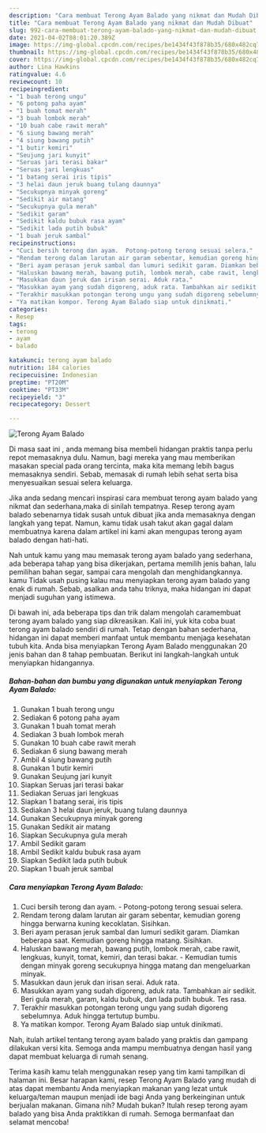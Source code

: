 ```yaml
---
description: "Cara membuat Terong Ayam Balado yang nikmat dan Mudah Dibuat"
title: "Cara membuat Terong Ayam Balado yang nikmat dan Mudah Dibuat"
slug: 992-cara-membuat-terong-ayam-balado-yang-nikmat-dan-mudah-dibuat
date: 2021-04-02T08:01:20.389Z
image: https://img-global.cpcdn.com/recipes/be1434f43f878b35/680x482cq70/terong-ayam-balado-foto-resep-utama.jpg
thumbnail: https://img-global.cpcdn.com/recipes/be1434f43f878b35/680x482cq70/terong-ayam-balado-foto-resep-utama.jpg
cover: https://img-global.cpcdn.com/recipes/be1434f43f878b35/680x482cq70/terong-ayam-balado-foto-resep-utama.jpg
author: Lina Hawkins
ratingvalue: 4.6
reviewcount: 10
recipeingredient:
- "1 buah terong ungu"
- "6 potong paha ayam"
- "1 buah tomat merah"
- "3 buah lombok merah"
- "10 buah cabe rawit merah"
- "6 siung bawang merah"
- "4 siung bawang putih"
- "1 butir kemiri"
- "Seujung jari kunyit"
- "Seruas jari terasi bakar"
- "Seruas jari lengkuas"
- "1 batang serai iris tipis"
- "3 helai daun jeruk buang tulang daunnya"
- "Secukupnya minyak goreng"
- "Sedikit air matang"
- "Secukupnya gula merah"
- "Sedikit garam"
- "Sedikit kaldu bubuk rasa ayam"
- "Sedikit lada putih bubuk"
- "1 buah jeruk sambal"
recipeinstructions:
- "Cuci bersih terong dan ayam.  Potong-potong terong sesuai selera."
- "Rendam terong dalam larutan air garam sebentar, kemudian goreng hingga berwarna kuning kecoklatan. Sisihkan."
- "Beri ayam perasan jeruk sambal dan lumuri sedikit garam. Diamkan beberapa saat. Kemudian goreng hingga matang. Sisihkan."
- "Haluskan bawang merah, bawang putih, lombok merah, cabe rawit, lengkuas, kunyit, tomat, kemiri, dan terasi bakar.  Kemudian tumis dengan minyak goreng secukupnya hingga matang dan mengeluarkan minyak."
- "Masukkan daun jeruk dan irisan serai. Aduk rata."
- "Masukkan ayam yang sudah digoreng, aduk rata. Tambahkan air sedikit. Beri gula merah, garam, kaldu bubuk, dan lada putih bubuk. Tes rasa."
- "Terakhir masukkan potongan terong ungu yang sudah digoreng sebelumnya. Aduk hingga tertutup bumbu."
- "Ya matikan kompor. Terong Ayam Balado siap untuk dinikmati."
categories:
- Resep
tags:
- terong
- ayam
- balado

katakunci: terong ayam balado 
nutrition: 184 calories
recipecuisine: Indonesian
preptime: "PT20M"
cooktime: "PT33M"
recipeyield: "3"
recipecategory: Dessert

---
```



![Terong Ayam Balado](https://img-global.cpcdn.com/recipes/be1434f43f878b35/680x482cq70/terong-ayam-balado-foto-resep-utama.jpg)

Di masa  saat ini , anda memang bisa membeli hidangan praktis tanpa perlu repot memasaknya dulu. Namun, bagi mereka yang mau memberikan masakan special pada orang tercinta, maka kita memang lebih bagus memasaknya sendiri. Sebab, memasak di rumah lebih sehat serta bisa menyesuaikan sesuai selera keluarga.

Jika anda sedang mencari inspirasi cara membuat terong ayam balado yang nikmat dan sederhana,maka di sinilah tempatnya. Resep terong ayam balado  sebenarnya tidak susah untuk dibuat jika anda memasaknya dengan langkah yang tepat. Namun, kamu tidak usah takut akan gagal dalam membuatnya 
karena dalam artikel ini kami akan mengupas terong ayam balado dengan hati-hati.  



Nah untuk kamu yang mau memasak terong ayam balado yang sederhana, ada beberapa tahap yang bisa dikerjakan, pertama memilih jenis bahan, lalu pemilihan bahan segar, sampai cara mengolah dan menghidangkannya. kamu Tidak usah pusing kalau mau menyiapkan terong ayam balado yang enak di rumah. Sebab, asalkan anda  tahu triknya, maka hidangan ini dapat menjadi suguhan yang istimewa.

Di bawah ini, ada beberapa tips dan trik dalam mengolah caramembuat terong ayam balado yang siap dikreasikan. Kali ini, yuk kita coba buat terong ayam balado sendiri di rumah. Tetap dengan bahan sederhana, hidangan ini dapat memberi manfaat untuk membantu menjaga kesehatan tubuh kita. Anda bisa menyiapkan Terong Ayam Balado menggunakan 20 jenis bahan dan 8 tahap pembuatan. Berikut ini langkah-langkah untuk menyiapkan hidangannya.

<!--inarticleads1-->

##### Bahan-bahan dan bumbu yang digunakan untuk menyiapkan Terong Ayam Balado:

1. Gunakan 1 buah terong ungu
1. Sediakan 6 potong paha ayam
1. Gunakan 1 buah tomat merah
1. Sediakan 3 buah lombok merah
1. Gunakan 10 buah cabe rawit merah
1. Sediakan 6 siung bawang merah
1. Ambil 4 siung bawang putih
1. Gunakan 1 butir kemiri
1. Gunakan Seujung jari kunyit
1. Siapkan Seruas jari terasi bakar
1. Sediakan Seruas jari lengkuas
1. Siapkan 1 batang serai, iris tipis
1. Sediakan 3 helai daun jeruk, buang tulang daunnya
1. Gunakan Secukupnya minyak goreng
1. Gunakan Sedikit air matang
1. Siapkan Secukupnya gula merah
1. Ambil Sedikit garam
1. Ambil Sedikit kaldu bubuk rasa ayam
1. Siapkan Sedikit lada putih bubuk
1. Siapkan 1 buah jeruk sambal




<!--inarticleads2-->

##### Cara menyiapkan Terong Ayam Balado:

1. Cuci bersih terong dan ayam.  - Potong-potong terong sesuai selera.
1. Rendam terong dalam larutan air garam sebentar, kemudian goreng hingga berwarna kuning kecoklatan. Sisihkan.
1. Beri ayam perasan jeruk sambal dan lumuri sedikit garam. Diamkan beberapa saat. Kemudian goreng hingga matang. Sisihkan.
1. Haluskan bawang merah, bawang putih, lombok merah, cabe rawit, lengkuas, kunyit, tomat, kemiri, dan terasi bakar.  - Kemudian tumis dengan minyak goreng secukupnya hingga matang dan mengeluarkan minyak.
1. Masukkan daun jeruk dan irisan serai. Aduk rata.
1. Masukkan ayam yang sudah digoreng, aduk rata. Tambahkan air sedikit. Beri gula merah, garam, kaldu bubuk, dan lada putih bubuk. Tes rasa.
1. Terakhir masukkan potongan terong ungu yang sudah digoreng sebelumnya. Aduk hingga tertutup bumbu.
1. Ya matikan kompor. Terong Ayam Balado siap untuk dinikmati.




Nah, itulah artikel tentang  terong ayam balado  yang praktis dan gampang dilakukan versi kita. Semoga anda mampu membuatnya dengan hasil yang dapat membuat keluarga di rumah senang. 

Terima kasih kamu telah menggunakan resep yang tim kami tampilkan di halaman ini. Besar harapan kami, resep  Terong Ayam Balado yang mudah di atas dapat membantu Anda menyiapkan makanan yang lezat untuk keluarga/teman maupun menjadi ide bagi Anda yang berkeinginan untuk berjualan makanan. Gimana nih? Mudah bukan? Itulah resep terong ayam balado yang bisa Anda praktikkan di rumah. Semoga bermanfaat dan selamat mencoba!

